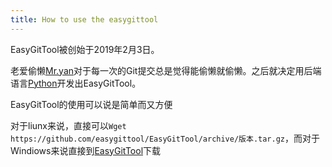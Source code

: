 ```yaml
---
title: How to use the easygittool
---
```

EasyGitTool被创始于2019年2月3日。

老爱偷懒[Mr.yan](https://github.com/mryan2005)对于每一次的Git提交总是觉得能偷懒就偷懒。之后就决定用后端语言[Python](https://www.python.org/)开发出EasyGitTool。

EasyGitTool的使用可以说是简单而又方便

对于liunx来说，直接可以```Wget           https://github.com/easygittool/EasyGitTool/archive/版本.tar.gz```，而对于Windiows来说直接到[EasyGitTool](https://github.com/easygittool/EasyGitTool/releases)下载
